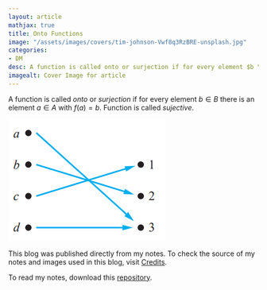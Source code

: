 ```yaml
---
layout: article
mathjax: true
title: Onto Functions
image: "/assets/images/covers/tim-johnson-Vwf8q3RzBRE-unsplash.jpg"
categories:
- DM
desc: A function is called onto or surjection if for every element $b \in B$ there is an element $a \in A$ with $f(a)=b$. Function is called sujective. 
imagealt: Cover Image for article
---
```


A function is called *onto* or *surjection* if for every element $b \in B$ there is an element $a \in A$ with $f(a)=b$. Function is called *sujective*.

































































































































































































































































































































































































<img src="../assets/images/posts/Pasted image 20210607123309.png"/>

This blog was published directly from my notes.
To check the source of my notes and images used in this blog, visit <a href="/credits.html" target="_blank">Credits</a>.

To read my notes, download this <a href="https://github.com/bovem/CS" target="blank">repository</a>.